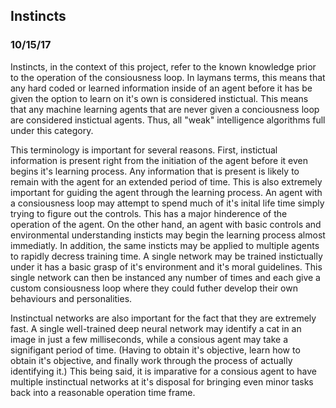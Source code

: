 ## Instincts

### 10/15/17

Instincts, in the context of this project, refer to the known knowledge prior to the operation of the consiousness loop. In laymans terms, this means that any hard coded or learned information inside of an agent before it has be given the option to learn on it's own is considered instictual. This means that any machine learning agents that are never given a conciousness loop are considered instictual agents. Thus, all "weak" intelligence algorithms full under this category.

This terminology is important for several reasons. First, instictual information is present right from the initiation of the agent before it even begins it's learning process. Any information that is present is likely to remain with the agent for an extended period of time. This is also extremely important for guiding the agent through the learning process. An agent with a consiousness loop may attempt to spend much of it's inital life time simply trying to figure out the controls. This has a major hinderence of the operation of the agent. On the other hand, an agent with basic controls and environmental understanding insticts may begin the learning process almost immediatly. In addition, the same insticts may be applied to multiple agents to rapidly decress training time. A single network may be trained instictually under it has a basic grasp of it's environment and it's moral guidelines. This single network can then be instanced any number of times and each give a custom consiousness loop where they could futher develop their own behaviours and personalities.

Instinctual networks are also important for the fact that they are extremely fast. A single well-trained deep neural network may identify a cat in an image in just a few milliseconds, while a consious agent may take a signifigant period of time. (Having to obtain it's objective, learn how to obtain it's objective, and finally work through the process of actually identifying it.) This being said, it is imparative for a consious agent to have multiple instinctual networks at it's disposal for bringing even minor tasks back into a reasonable operation time frame.
